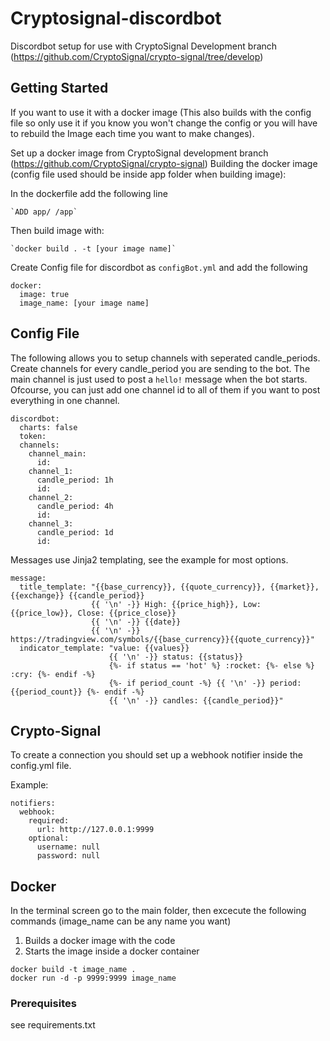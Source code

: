 # Cryptosignal-discordbot

Discordbot setup for use with CryptoSignal Development branch (https://github.com/CryptoSignal/crypto-signal/tree/develop)

## Getting Started

If you want to use it with a docker image 
(This also builds with the config file so only use it if you know you won't change the config or you will have to rebuild the Image each time you want to make changes).

Set up a docker image from CryptoSignal development branch (https://github.com/CryptoSignal/crypto-signal)
Building the docker image (config file used should be inside app folder when building image):

  In the dockerfile add the following line
  
    `ADD app/ /app`
    
  Then build image with:
  
    `docker build . -t [your image name]`


Create Config file for discordbot as `configBot.yml` and add the following
```
docker:
  image: true
  image_name: [your image name]
```

## Config File

The following allows you to setup channels with seperated candle_periods. Create channels for every candle_period you are sending to the bot. The main channel is just used to post a `hello!` message when the bot starts. Ofcourse, you can just add one channel id to all of them if you want to post everything in one channel. 

```
discordbot:
  charts: false
  token:
  channels:
    channel_main:
      id:
    channel_1:
      candle_period: 1h
      id:
    channel_2:
      candle_period: 4h
      id:
    channel_3:
      candle_period: 1d
      id:
```

Messages use Jinja2 templating, see the example for most options.

```
message:
  title_template: "{{base_currency}}, {{quote_currency}}, {{market}}, {{exchange}} {{candle_period}}
                  {{ '\n' -}} High: {{price_high}}, Low: {{price_low}}, Close: {{price_close}}
                  {{ '\n' -}} {{date}}
                  {{ '\n' -}} https://tradingview.com/symbols/{{base_currency}}{{quote_currency}}"
  indicator_template: "value: {{values}}
                      {{ '\n' -}} status: {{status}}
                      {%- if status == 'hot' %} :rocket: {%- else %} :cry: {%- endif -%}
                      {%- if period_count -%} {{ '\n' -}} period: {{period_count}} {%- endif -%}
                      {{ '\n' -}} candles: {{candle_period}}"
```

## Crypto-Signal

To create a connection you should set up a webhook notifier inside the config.yml file.

Example:
```
notifiers:
  webhook:
    required:
      url: http://127.0.0.1:9999
    optional:
      username: null
      password: null
```

## Docker 

In the terminal screen go to the main folder, then excecute the following commands (image_name can be any name you want)
  1. Builds a docker image with the code 
  2. Starts the image inside a docker container
```
docker build -t image_name .
docker run -d -p 9999:9999 image_name
```

### Prerequisites

see requirements.txt
